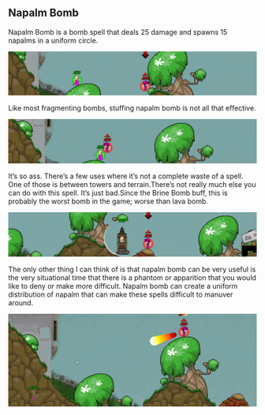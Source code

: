 ## Napalm Bomb 


Napalm Bomb is a bomb spell that deals 25 damage and spawns 15 napalms in a uniform circle.


![bomb1](https://raw.githubusercontent.com/1IlIl/wikidata/main/flame/gifs/nb1.gif)


Like most fragmenting bombs, stuffing napalm bomb is not all that effective.


![bomb2](https://raw.githubusercontent.com/1IlIl/wikidata/main/flame/gifs/nb2.gif)


It’s so ass. There’s a few uses where it’s not a complete waste of a spell. One of those is between towers and terrain.There’s not really much else you can do with this spell. It’s just bad.Since the Brine Bomb buff, this is probably the worst bomb in the game; worse than lava bomb.


![bomb3](https://raw.githubusercontent.com/1IlIl/wikidata/main/flame/gifs/nb3.gif)


The only other thing I can think of is that napalm bomb can be very useful is the very situational time that there is a phantom or apparition that you would like to deny or make more difficult. Napalm bomb can create a uniform distribution of napalm that can make these spells difficult to manuver around.


![bomb4](https://raw.githubusercontent.com/1IlIl/wikidata/main/flame/gifs/nb4.gif)
